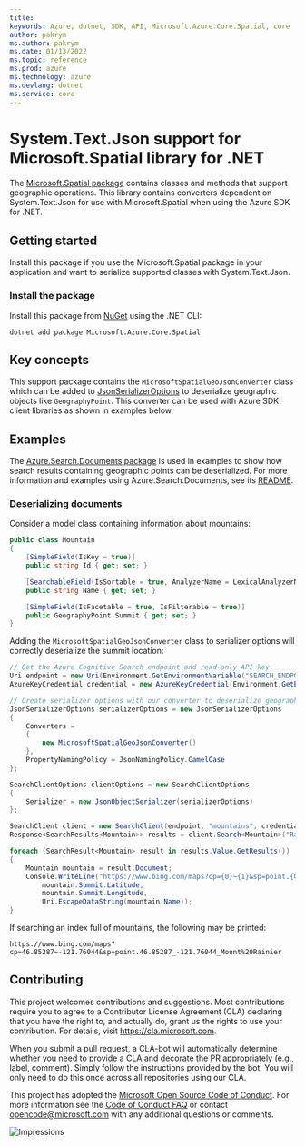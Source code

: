 ```yaml
---
title: 
keywords: Azure, dotnet, SDK, API, Microsoft.Azure.Core.Spatial, core
author: pakrym
ms.author: pakrym
ms.date: 01/13/2022
ms.topic: reference
ms.prod: azure
ms.technology: azure
ms.devlang: dotnet
ms.service: core
---
```

# System.Text.Json support for Microsoft.Spatial library for .NET

The [Microsoft.Spatial package][microsoft_spatial_package] contains classes and methods that support geographic operations. This library contains converters dependent on System.Text.Json for use with Microsoft.Spatial when using the Azure SDK for .NET.

## Getting started

Install this package if you use the Microsoft.Spatial package in your application and want to serialize supported classes with System.Text.Json.

### Install the package

Install this package from [NuGet] using the .NET CLI:

```dotnetcli
dotnet add package Microsoft.Azure.Core.Spatial
```

## Key concepts

This support package contains the `MicrosoftSpatialGeoJsonConverter` class which can be added to [JsonSerializerOptions] to deserialize geographic objects like `GeographyPoint`. This converter can be used with Azure SDK client libraries as shown in examples below.

## Examples

The [Azure.Search.Documents package][azure_search_documents_package] is used in examples to show how search results containing geographic points can be deserialized. For more information and examples using Azure.Search.Documents, see its [README][azure_search_documents_readme].

### Deserializing documents

Consider a model class containing information about mountains:

```C# Snippet:Microsoft_Azure_Core_Spatial_Samples_Readme_Model
public class Mountain
{
    [SimpleField(IsKey = true)]
    public string Id { get; set; }

    [SearchableField(IsSortable = true, AnalyzerName = LexicalAnalyzerName.Values.EnLucene)]
    public string Name { get; set; }

    [SimpleField(IsFacetable = true, IsFilterable = true)]
    public GeographyPoint Summit { get; set; }
}
```

Adding the `MicrosoftSpatialGeoJsonConverter` class to serializer options will correctly deserialize the summit location:

```C# Snippet:Microsoft_Azure_Core_Spatial_Samples_Readme_SearchSample
// Get the Azure Cognitive Search endpoint and read-only API key.
Uri endpoint = new Uri(Environment.GetEnvironmentVariable("SEARCH_ENDPOINT"));
AzureKeyCredential credential = new AzureKeyCredential(Environment.GetEnvironmentVariable("SEARCH_API_KEY"));

// Create serializer options with our converter to deserialize geographic points.
JsonSerializerOptions serializerOptions = new JsonSerializerOptions
{
    Converters =
    {
        new MicrosoftSpatialGeoJsonConverter()
    },
    PropertyNamingPolicy = JsonNamingPolicy.CamelCase
};

SearchClientOptions clientOptions = new SearchClientOptions
{
    Serializer = new JsonObjectSerializer(serializerOptions)
};

SearchClient client = new SearchClient(endpoint, "mountains", credential, clientOptions);
Response<SearchResults<Mountain>> results = client.Search<Mountain>("Rainier");

foreach (SearchResult<Mountain> result in results.Value.GetResults())
{
    Mountain mountain = result.Document;
    Console.WriteLine("https://www.bing.com/maps?cp={0}~{1}&sp=point.{0}_{1}_{2}",
        mountain.Summit.Latitude,
        mountain.Summit.Longitude,
        Uri.EscapeDataString(mountain.Name));
}
```

If searching an index full of mountains, the following may be printed:

```text
https://www.bing.com/maps?cp=46.85287~-121.76044&sp=point.46.85287_-121.76044_Mount%20Rainier
```

## Contributing

This project welcomes contributions and suggestions. Most contributions require you to agree to a Contributor License Agreement (CLA) declaring that you have the right to, and actually do, grant us the rights to use your contribution. For details, visit <https://cla.microsoft.com>.

When you submit a pull request, a CLA-bot will automatically determine whether you need to provide a CLA and decorate the PR appropriately (e.g., label, comment). Simply follow the instructions provided by the bot. You will only need to do this once across all repositories using our CLA.

This project has adopted the [Microsoft Open Source Code of Conduct][code_of_conduct]. For more information see the [Code of Conduct FAQ][code_of_conduct_faq] or contact opencode@microsoft.com with any additional questions or comments.

![Impressions](https://azure-sdk-impressions.azurewebsites.net/api/impressions/azure-sdk-for-net%2Fsdk%2Fcore%2FMicrosoft.Azure.Core.NewtonsoftJson%2FREADME.png)

[azure_search_documents_package]: https://www.nuget.org/packages/Azure.Search.Documents/
[azure_search_documents_readme]: https://github.com/Azure/azure-sdk-for-net/blob/main/sdk/search/Azure.Search.Documents/README.md
[code_of_conduct]: https://opensource.microsoft.com/codeofconduct
[code_of_conduct_faq]: https://opensource.microsoft.com/codeofconduct/faq/
[JsonSerializerOptions]: https://docs.microsoft.com/dotnet/api/system.text.json.jsonserializeroptions
[microsoft_spatial_package]: https://www.nuget.org/packages/Microsoft.Spatial/
[NuGet]: https://www.nuget.org

